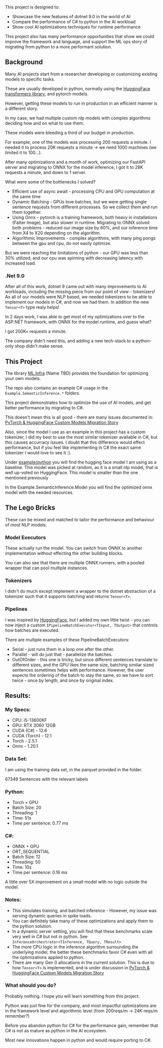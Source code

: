 This project is designed to:
* Showcase the new features of dotnet 9.0 in the world of AI
* Compare the performance of C# to python in the AI workload
* Show cool AI optimizations techniques for runtime performance

This project also has many performance opportunities that show we could improve the framework and language, and support the ML ops story of migrating from python to a more performant solution.


## Background 

Many AI projects start from a researcher developing or customizing existing models to specific tasks.

These are usually developed in python, normally using the [HuggingFace transformers library](https://huggingface.co/docs/transformers/en/index), and pytorch models.

However, getting these models to run in production in an efficient manner is a different story.

In my case, we had multiple custom nlp models with complex algorithms deciding how and on what to use them.

These models were bleeding a third of our budget in production.

For example, one of the models was processing 200 requests a minute. I needed it to process 20K requests a minute -> we need 1000 machines (we limited it to 100...).

After many optimizations and a month of work, optimizing our FastAPI server and migrating to ONNX for the model inference, I got it to 28K requests a minute, and down to 1 server.

What were some of the bottlenecks I solved?
* Efficient use of async await - processing CPU and GPU computation at the same time
* Dynamic Batching - GPUs love batches, but we were getting single sentence requests from different processes. So we collect them and run them together.
* Using Onnx - pytorch is a training framework, both heavy in installations (Fatter Image), but also slower in runtime. Migrating to ONNX solved both problems - reduced our image size by 60%, and our inference time from X4 to X20 depending on the algorithm.
* Algorithmic Improvements - complex algorithms, with many ping pongs between the gpu and cpu, do not easily optimize.

But we were reaching the limitations of python - our GPU was less than 30% utilized, and our cpu was spinning with decreasing latency with increased load.

### .Net 9.0

After all of this work, dotnet 9 came out with many improvements to AI workloads, including the missing piece from our point of view - tokenizers!
As all of our models were NLP based, we needed tokenizers to be able to implement our models in C#, and now we had them. In addition the new `Tensor<T>` type realy helps!

In 2 days work, I was able to get most of my optimizations over to the ASP.NET framework, with ONNX for the model runtime, 
and guess what?

I got 200K+ requests a minute.

The company didn't need this, and adding a new tech-stack to a python-only shop didn't make sense. 



## This Project

The library [ML.Infra](ML.Infra) (Name TBD) provides the foundation for optimizing your own models.

The repo also contains an example C# usage in the `Example.SemanticInference.*` folders.

This project demonstrates how to optimize the use of AI models, and get better performance by migrating to C#.

This doesn't mean this is all good - there are many issues documented in: [PyTorch & HuggingFace Custom Models Migration Story](https://github.com/microsoft/semantic-kernel/issues/9793)

Also, since the model I use as an example in this project has a custom tokenizer, I did my best to use the most similar tokenizer available in C#, but this causes accurracy issues. I doubt that this difference would effect performance, but if you feel like implementing in C# the exact same tokenizer I would love to see it :). 

Under [example/python](/Example/python) you will find the hugging face model I am using as a baseline. This model was picked at random, as it is a small nlp model, that is well up-voted on HuggingFace.
This model is smaller than the one mentioned previously

In the Example.SemanticInference.Model you will find the optimized onnx model with the needed resources.


## The Lego Bricks

These can be mixed and matched to tailor the performance and behaviour of most NLP models.

### Model Executors
These actually run the model. You can switch from ONNX to another implementation without effecting the other building blocks.

You can also see that there are multiple ONNX runners, with a pooled wrapper that can pool multiple instances. 

### Tokenizers
I didn't do much except implement a wrapper to the dotnet abstraction of a tokenizer such that it supports batching and returns `Tensor<T>`.


### Pipelines
I was inspired by [HuggingFace](https://huggingface.co/docs/transformers/en/index), but I added my own little twist - you can now inject a custom `IPipelineBatchExecutor<TInput, TOutput>` that controls how batches are executed.

There are multiple examples of these PipelineBatchExecutors:
* Serial - just runs them in a loop one after the other.
* Parallel - will do just that - parallelize the batches.
* OutOfOrder - this one is tricky, but since different sentences translate to different sizes, and the GPU likes the same size, batching similar sized sentences sometimes helps with performance. However, the user expects the ordering of the batch to stay the same, so we have to sort twice - once by length, and once by original index. 


## Results:

### My Specs: 
* CPU: i5-13600KF
* GPU: RTX 3060 12GB
* CUDA (C#) - 12.6
* CUDA (Torch) - 12.1
* Torch - 2.5.1
* Onnx - 1.20.1

### Data Set:
I am using the training data set, in the parquet provided in the folder.

67349 Sentences with the relevant labels

### Python:
* Torch + GPU
* Batch Size: 20 
* Threading: 1
* Time: 51s
* Time per sentence: 0.77 ms

### C#:
* ONNX + GPU
* ORT_SEQUENTIAL
* Batch Size: 12
* Threading: 50
* Time: 10s
* Time per sentence: 0.16 ms


A little over 5X improvement on a small model with no logic outside the model.

### Notes:
* This simulates training, and batched inference - However, my issue was serving dynamic queries in spike loads.
* You can definitely take many of these optimizations and apply them to the python solution.
* In a dynamic server setting, you will find that these benchmarks scale very well in C# but not in python. See `InferenceOrchestrator<TInference, TQuery, TResult>`
* The more CPU logic in the inference algorithm surrounding the underlying model, the better these benchmarks favor C# even with all the optimizations applied to python.
* There are many Gen 0 allocations in the current solution. This is due to how `Tensor<T>` is implemented, and is under discussion in [PyTorch & HuggingFace Custom Models Migration Story](https://github.com/microsoft/semantic-kernel/issues/9793)  


### What should you do?
Probably nothing. I hope you will learn something from this project.

Python was just fine for the company, and most impactful optimizations are in the framework level and algorithmic level (from 200reqs/m -> 24K reqs/m remember?)

Before you abandon python for C# for the performance gain, remember that C# is not as mature as python in the AI ecosystem.

Most new innovations happen in python and would require porting to C#.  